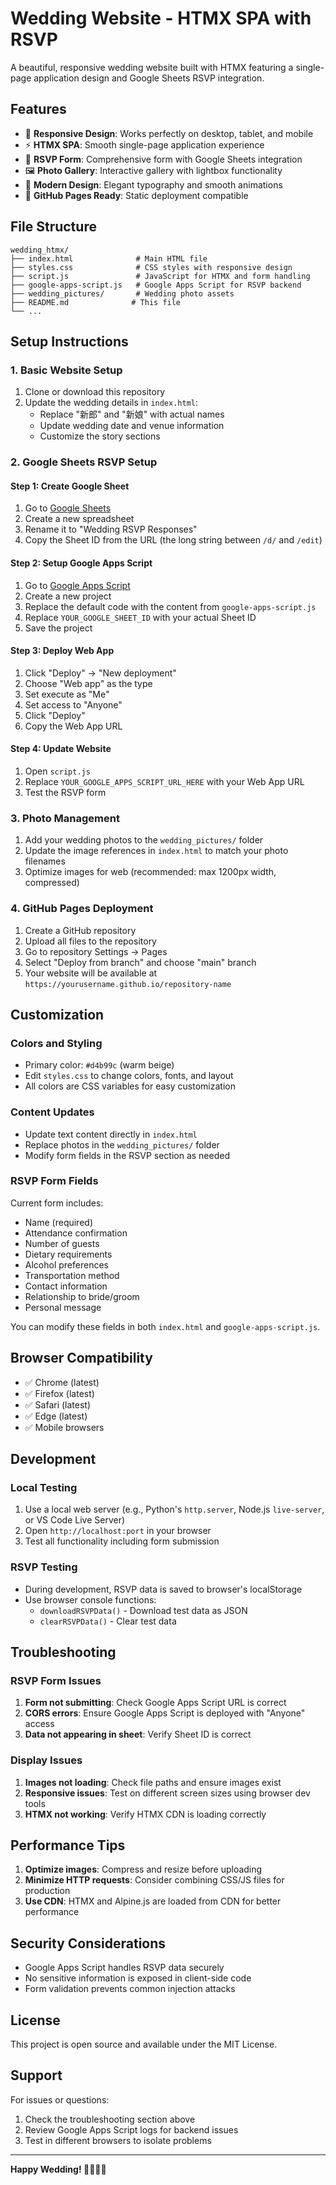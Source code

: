 # Wedding Website - HTMX SPA with RSVP

A beautiful, responsive wedding website built with HTMX featuring a single-page application design and Google Sheets RSVP integration.

## Features

- 📱 **Responsive Design**: Works perfectly on desktop, tablet, and mobile
- ⚡ **HTMX SPA**: Smooth single-page application experience
- 📝 **RSVP Form**: Comprehensive form with Google Sheets integration
- 🖼️ **Photo Gallery**: Interactive gallery with lightbox functionality
- 🎨 **Modern Design**: Elegant typography and smooth animations
- 🚀 **GitHub Pages Ready**: Static deployment compatible

## File Structure

```
wedding_htmx/
├── index.html              # Main HTML file
├── styles.css              # CSS styles with responsive design
├── script.js               # JavaScript for HTMX and form handling
├── google-apps-script.js   # Google Apps Script for RSVP backend
├── wedding_pictures/       # Wedding photo assets
├── README.md              # This file
└── ...
```

## Setup Instructions

### 1. Basic Website Setup

1. Clone or download this repository
2. Update the wedding details in `index.html`:
   - Replace "新郎" and "新娘" with actual names
   - Update wedding date and venue information
   - Customize the story sections

### 2. Google Sheets RSVP Setup

#### Step 1: Create Google Sheet
1. Go to [Google Sheets](https://sheets.google.com)
2. Create a new spreadsheet
3. Rename it to "Wedding RSVP Responses"
4. Copy the Sheet ID from the URL (the long string between `/d/` and `/edit`)

#### Step 2: Setup Google Apps Script
1. Go to [Google Apps Script](https://script.google.com)
2. Create a new project
3. Replace the default code with the content from `google-apps-script.js`
4. Replace `YOUR_GOOGLE_SHEET_ID` with your actual Sheet ID
5. Save the project

#### Step 3: Deploy Web App
1. Click "Deploy" → "New deployment"
2. Choose "Web app" as the type
3. Set execute as "Me"
4. Set access to "Anyone"
5. Click "Deploy"
6. Copy the Web App URL

#### Step 4: Update Website
1. Open `script.js`
2. Replace `YOUR_GOOGLE_APPS_SCRIPT_URL_HERE` with your Web App URL
3. Test the RSVP form

### 3. Photo Management

1. Add your wedding photos to the `wedding_pictures/` folder
2. Update the image references in `index.html` to match your photo filenames
3. Optimize images for web (recommended: max 1200px width, compressed)

### 4. GitHub Pages Deployment

1. Create a GitHub repository
2. Upload all files to the repository
3. Go to repository Settings → Pages
4. Select "Deploy from branch" and choose "main" branch
5. Your website will be available at `https://yourusername.github.io/repository-name`

## Customization

### Colors and Styling
- Primary color: `#d4b99c` (warm beige)
- Edit `styles.css` to change colors, fonts, and layout
- All colors are CSS variables for easy customization

### Content Updates
- Update text content directly in `index.html`
- Replace photos in the `wedding_pictures/` folder
- Modify form fields in the RSVP section as needed

### RSVP Form Fields
Current form includes:
- Name (required)
- Attendance confirmation
- Number of guests
- Dietary requirements
- Alcohol preferences
- Transportation method
- Contact information
- Relationship to bride/groom
- Personal message

You can modify these fields in both `index.html` and `google-apps-script.js`.

## Browser Compatibility

- ✅ Chrome (latest)
- ✅ Firefox (latest)
- ✅ Safari (latest)
- ✅ Edge (latest)
- ✅ Mobile browsers

## Development

### Local Testing
1. Use a local web server (e.g., Python's `http.server`, Node.js `live-server`, or VS Code Live Server)
2. Open `http://localhost:port` in your browser
3. Test all functionality including form submission

### RSVP Testing
- During development, RSVP data is saved to browser's localStorage
- Use browser console functions:
  - `downloadRSVPData()` - Download test data as JSON
  - `clearRSVPData()` - Clear test data

## Troubleshooting

### RSVP Form Issues
1. **Form not submitting**: Check Google Apps Script URL is correct
2. **CORS errors**: Ensure Google Apps Script is deployed with "Anyone" access
3. **Data not appearing in sheet**: Verify Sheet ID is correct

### Display Issues
1. **Images not loading**: Check file paths and ensure images exist
2. **Responsive issues**: Test on different screen sizes using browser dev tools
3. **HTMX not working**: Verify HTMX CDN is loading correctly

## Performance Tips

1. **Optimize images**: Compress and resize before uploading
2. **Minimize HTTP requests**: Consider combining CSS/JS files for production
3. **Use CDN**: HTMX and Alpine.js are loaded from CDN for better performance

## Security Considerations

- Google Apps Script handles RSVP data securely
- No sensitive information is exposed in client-side code
- Form validation prevents common injection attacks

## License

This project is open source and available under the MIT License.

## Support

For issues or questions:
1. Check the troubleshooting section above
2. Review Google Apps Script logs for backend issues
3. Test in different browsers to isolate problems

---

**Happy Wedding! 🎉👰🤵💕**